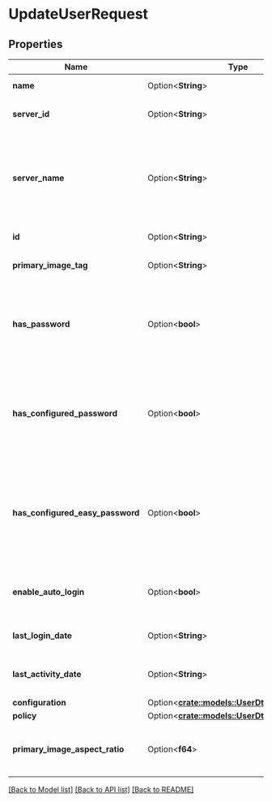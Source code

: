 # UpdateUserRequest

## Properties

Name | Type | Description | Notes
------------ | ------------- | ------------- | -------------
**name** | Option<**String**> | Gets or sets the name. | [optional]
**server_id** | Option<**String**> | Gets or sets the server identifier. | [optional]
**server_name** | Option<**String**> | Gets or sets the name of the server.  This is not used by the server and is for client-side usage only. | [optional]
**id** | Option<**String**> | Gets or sets the id. | [optional]
**primary_image_tag** | Option<**String**> | Gets or sets the primary image tag. | [optional]
**has_password** | Option<**bool**> | Gets or sets a value indicating whether this instance has password. | [optional]
**has_configured_password** | Option<**bool**> | Gets or sets a value indicating whether this instance has configured password. | [optional]
**has_configured_easy_password** | Option<**bool**> | Gets or sets a value indicating whether this instance has configured easy password. | [optional]
**enable_auto_login** | Option<**bool**> | Gets or sets whether async login is enabled or not. | [optional]
**last_login_date** | Option<**String**> | Gets or sets the last login date. | [optional]
**last_activity_date** | Option<**String**> | Gets or sets the last activity date. | [optional]
**configuration** | Option<[**crate::models::UserDtoConfiguration**](UserDto_Configuration.md)> |  | [optional]
**policy** | Option<[**crate::models::UserDtoPolicy**](UserDto_Policy.md)> |  | [optional]
**primary_image_aspect_ratio** | Option<**f64**> | Gets or sets the primary image aspect ratio. | [optional]

[[Back to Model list]](../README.md#documentation-for-models) [[Back to API list]](../README.md#documentation-for-api-endpoints) [[Back to README]](../README.md)


